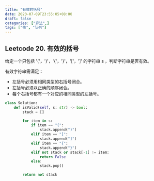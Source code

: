 ```yaml
---
title: "有效的括号"
date: 2023-07-09T23:55:05+08:00
draft: false
categories: ["算法",]
tags: ["栈", "队列"]
---
```


## Leetcode 20. 有效的括号
给定一个只包括 '('，')'，'{'，'}'，'['，']' 的字符串 s ，判断字符串是否有效。

有效字符串需满足：
* 左括号必须用相同类型的右括号闭合。
* 左括号必须以正确的顺序闭合。
* 每个右括号都有一个对应的相同类型的左括号。

<!--more-->

```python
class Solution:
    def isValid(self, s: str) -> bool:
        stack = []

        for item in s:
            if item == "(":
                stack.append(")")
            elif item == "[":
                stack.append("]")
            elif item == "{":
                stack.append("}")
            elif not stack or stack[-1] != item:
                return False
            else:
                stack.pop()

        return not stack

```
